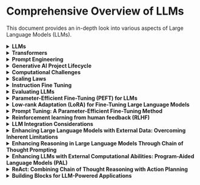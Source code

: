 # Comprehensive Overview of LLMs

This document provides an in-depth look into various aspects of Large Language Models (LLMs).

<details>
<summary><b>LLMs</b></summary>

- As the number of parameters within a model increases, so does its demand for memory. This expansion not only necessitates more storage but also enhances the model's capability to tackle increasingly complex tasks.

- The input text provided to a Large Language Model (LLM) is referred to as a prompt. The available memory or capacity allocated for this prompt is known as the context window. Generally, the context window can accommodate several thousand words, although its size varies across different models. The text generated by the model is termed a completion, and the process of employing the model to produce text is identified as inference.

### Collection of the Base LLMs
 - GPT
 - BLOOM
 - LLaMa
 - FLAN-T5
 - PaLM 
 - BERT

</details>

<details>
<summary><b>Transformers</b></summary>

- **Transformers over RNNs**: Transformers improve upon RNNs by efficiently processing all words in a sentence simultaneously, enabling better performance in natural language tasks.
- **Self-Attention Mechanism**: Enables the model to understand the context and relevance of each word in relation to every other word in the input, regardless of their position, significantly enhancing language understanding and generation capabilities.
- **Encoder-Decoder Architecture**: The transformer model is split into two parts: the encoder, which processes the input text, and the decoder, which generates the output text. These components share a number of similarities and work in conjunction.
- **Tokenization**: Text must be converted into tokens, representing either whole words or parts of words, which are then used by the model for processing. The choice of tokenizer affects the model's understanding and generation of text.  In general, word are used as tokens.
- **Embedding Layer**: Maps each token to a high-dimensional vector space, allowing the model to capture the meaning and context of each token. Positional encodings are added to maintain word order. In original transformer paper, the vector size is 512. The vector weights of the embeddings are updated through backpropagation.
- **Multi-Headed Self-Attention**: A key feature where multiple sets of attention weights (heads) learn different aspects of the language independently. This allows the model to focus on various relationships within the text simultaneously. The weights of the self-attention mechanism—including those for each head are randomly initialized. 
- **Feed-Forward Network**: Processes the output from the self-attention mechanism, resulting in logits that represent the probability scores for each possible word in the dictionary(tokens). 
- **Softmax Layer**: Normalizes the logits into a probability distribution over all words in the vocabulary, with the highest probability indicating the most likely next word. 

### Different Types of Transformer Models

1. **Encoder-only Models** (e.g., BERT, RoBERTa)
   - **Use Cases**: Ideal for classification tasks, such as sentiment analysis.
   - **Pre-training Method**: Masked Language Modeling (MLM).
   - **Objective**: Denoising objective to predict masked tokens and reconstruct the original sentence.
   - **Features**: Builds bi-directional representations of the input sequence, understanding the full context around each token.

2. **Encoder-decoder Models** (e.g., BART, T5)
   - **Use Cases**: Suitable for sequence-to-sequence tasks like translation, summarization, and question-answering.
   - **Pre-training Method**: Span Corruption.
   - **Objective**: The encoder masks random sequences of input tokens replaced by a unique Sentinel token. The decoder's task is to reconstruct the masked token sequences auto-regressively.
   - **Features**: Utilizes both the encoder and decoder components of the original transformer architecture. Sentinel tokens do not correspond to any actual word but are placeholders for masked sequences.

3. **Decoder-only Models** (e.g., GPT series, BLOOM, Jurassic, LLaMA)
   - **Use Cases**: Primarily used for text generation. Larger models demonstrate strong zero-shot inference abilities for a range of tasks.
   - **Pre-training Method**: Causal Language Modeling.
   - **Objective**: Predict the next token based on the previous sequence of tokens, focusing on autoregressive training.
   - **Features**: Employs the decoder component of the original architecture, enabling unidirectional context. Models are trained to build a statistical representation of language by learning to predict the next word.

### End-to-end process of the transformers (Translation)

1. Tokenization of input words with the same tokenizer used in network training.
2. Tokens fed into the encoder, passing through the embedding layer and multi-headed attention layers.
3. Encoder outputs, a deep representation of the input sequence's structure and meaning, fed into the decoder.
4. Start of sequence token triggers the decoder to predict the next token, based on encoder-provided context.
5. Decoder outputs pass through its feed-forward network and softmax output layer to predict tokens until an end-of-sequence token is reached.
6. The process concludes with detokenizing the final sequence of tokens into the output sentence.

</details>

<details>
<summary><b>Prompt Engineering</b></summary>

## Main Points

### Key Terms:
- **Prompt**: Input text for the model.
- **Inference**: Generating text with the model.
- **Completion**: The model's output text.
- **Context Window**: Memory limit for the prompt.

### Prompt Engineering:
Refining the prompt to improve outcomes, utilizing strategies like in-context learning to guide the model with examples.

### Inference Types:
- **Zero-Shot**: No examples given; larger models often excel.
- **One-Shot/Few-Shot**: Including one or a few examples to help smaller models grasp and perform tasks.

### Model Performance:
Performance varies with model size; larger models better generalize tasks through zero-shot inference, while smaller models might need more specific guidance. When adding examples doesn't suffice, consider fine-tuning the model with additional data.

### Choosing a Model:
Test different models to find the right fit for your task, and adjust settings to fine-tune completions.

## Methods and Configuration Parameters for Next-Word Generation:

- **Configuration Parameters (at inference time)**: Influence output by controlling aspects like the maximum number of tokens and creativity.
  - Examples include limiting the number of tokens (max new tokens) and adjusting the output's creativity.

- **Max New Tokens**: Sets a limit on how many tokens the model will generate, effectively capping the output length.

- **Softmax Layer Output**: Represents a probability distribution across all possible words, guiding the model in next-word selection.

### Decoding Strategies:

- **Greedy Decoding**: Chooses the highest probability word each time. Simple but prone to repetition.

- **Random Sampling**: Introduces variability by selecting words based on their probability, reducing repetitiveness but may lead to off-topic generations.

- **Top K Sampling**: Limits selection to the top K most probable tokens, balancing randomness and sensibility.

- **Top P Sampling (Nucleus Sampling)**: Chooses from a subset of tokens whose cumulative probability is under a threshold (P), aiming for sensible yet varied output.

- **Temperature**: Adjusts the probability distribution's shape to control randomness. Higher temperatures increase randomness, while lower temperatures make choices more predictable.

### Key Points for configuration of inference:

- Different methods and parameters allow for fine-tuning the model's behavior during text generation, balancing between creativity and coherence.
- Parameters like `max new tokens`, sampling strategies (`top k`, `top p`), and `temperature` provide tools to adjust the model's output during inference.
- The choice of strategy and parameter settings can significantly influence the model's output quality and relevance to the task at hand.

</details>

<details>
<summary><b>Generative AI Project Lifecycle</b></summary>

- Consider choosing between using pre-existing models or pre-training custom models.
- Guidance on model customization and fine-tuning for specific data or tasks.

### 1. Define the Scope
- **Crucial Step**: Narrowly and accurately define the project scope.
- **Model Considerations**: Decide the function of the LLM based on the task complexity and specificity.

### 2. Choose Your Model
- **Decision Point**: Opt between training a model from scratch or leveraging an existing model.
- **Feasibility Assessment**: Considerations and rules of thumb for model training or adaptation will be discussed.

### 3. Assess and Train
- **Performance Assessment**: Evaluate the model's initial performance for your specific use case.
- **Prompt Engineering vs. Fine-Tuning**: Start with in-context learning; move to fine-tuning if necessary.

### 4. Adapt and Align
- **Behavioral Alignment**: Ensure the model's outputs align with human preferences using techniques like reinforcement learning with human feedback.
- **Iterative Evaluation**: Continuously evaluate and adjust model performance and alignment through iterative training and prompt engineering.

### 5. Deployment
- **Integration and Optimization**: Deploy the optimized model within your application infrastructure for efficient use of compute resources.
- **User Experience**: Focus on providing the best possible experience for application users.

### 6. Address Limitations
- **Overcoming LLM Limitations**: Learn techniques to mitigate inherent LLM challenges, like inventing information or limited reasoning capabilities.

### Model Selection and Evaluation:

- Exploration of the various large language model options available, both open-source and proprietary.
- Criteria for evaluating and selecting the most suitable model for a project's needs.

### Model Size and Capability:

- Discussion on the relationship between model size (e.g., parameter count) and its capabilities.
- Insights into when large models are necessary versus when smaller models can be equally effective.
- Examples of specific use cases that may not require the largest models for successful implementation.

</details>

<details>
<summary><b>Computational Challenges</b></summary>

Training Large Language Models (LLMs) is highly memory-intensive. Efficient memory management is crucial due to the massive number of parameters involved. This document summarizes the key aspects of memory requirements and strategies for optimizing memory usage during the training of LLMs.

### Memory Requirements for LLMs

- **Storing Model Weights**: A single parameter in a model, represented as a 32-bit float, requires four bytes of memory. Consequently, storing one billion parameters necessitates approximately 4 GB of GPU RAM just for the model weights.

### Additional Memory Needs During Training

- **Training Overheads**: Additional components such as the Adam optimizer states, gradients, activations, and temporary variables significantly increase memory requirements. For a one billion parameter model, the memory needed can be approximately 24 GB of GPU RAM, which is about 6 times the memory required just for storing the model weights.

### Quantization: A Strategy to Reduce Memory Usage

- **What is Quantization?**: Quantization involves reducing the precision of the model weights from 32-bit floating-point numbers to lower precision formats like 16-bit (FP16 or BFLOAT16) or even 8-bit integers (int8). This reduces the memory footprint significantly.

- **FP32 vs. FP16 vs. BFLOAT16**:
  - **FP32 (32-bit Full Precision)**: Uses 1 bit for the sign, 8 bits for the exponent, and 23 bits for the fraction (mantissa).
  - **FP16 (16-bit Half Precision)**: Reduces the exponent to 5 bits and the fraction to 10 bits, cutting the memory requirement in half compared to FP32.
  - **BFLOAT16**: Maintains the 8-bit exponent of FP32 but reduces the fraction to 7 bits, offering a balance between dynamic range and memory efficiency.

### Challenges with Large Models

- **Scaling Challenges**: As model sizes reach tens or hundreds of billions of parameters, memory requirements become vast, necessitating distributed computing across multiple GPUs.

### Fine-tuning Large Models

- **Memory Considerations**: Fine-tuning involves adjusting pre-trained model parameters for specific tasks, which also demands substantial memory, though less than training from scratch.

</details>

<details>
<summary><b>Scaling Laws</b></summary>
# Exploring Model Size, Training Configuration, and Performance

Understanding the relationship between model size, training configuration, and performance is essential for optimizing the training of large language models (LLMs). This section outlines key research findings and concepts relevant to the development and optimization of LLMs.

## Key Concepts and Measures

### Compute Budget
- **Definition**: A critical constraint that includes factors such as the number of GPUs available and the time allocated for model training.
- **Impact**: Determines the scale and feasibility of model training efforts.

### PetaFLOP per Second Day
- **Definition**: A unit measuring the computational resources required, equivalent to one quadrillion floating-point operations per second across a full day.
- **Equivalence**: Roughly corresponds to the output of eight NVIDIA V100 GPUs or two NVIDIA A100 GPUs operating at full efficiency for one day.

## Model Training Insights

### Dataset vs. Model Parameters
- Increasing the size of the training dataset or the number of model parameters can improve performance, within the constraints of the available compute budget.

### Compute Resources for Pre-training
- **Example**: Training large models like GPT-3 (175 billion parameters) necessitates substantial compute resources, approximately 3,700 petaFLOP per second days, in contrast to 100 for T5 XL (3 billion parameters).

### Trade-offs
- Research shows well-defined relationships between dataset size, model size, and compute budget, with performance improvements following a power-law relationship with the compute budget.

## Findings from the Chinchilla Paper

### Overparameterization
- Models like GPT-3 may have more parameters than necessary ("overparameterized") and could benefit from larger training datasets ("undertrained").

### Optimal Training Dataset Size
- **Rule of Thumb**: The optimal size is about 20 times the number of model parameters. For a model with 70 billion parameters, the ideal dataset contains 1.4 trillion tokens.

### Compute Optimal Models
- Smaller models trained on larger datasets can achieve comparable or better performance than larger models trained less optimally.

</details>

<details>
<summary><b>Instruction Fine Tuning</b></summary>

## Introduction

Fine-tuning is a pivotal process in optimizing pre-trained Large Language Models for specific tasks. This document explores various fine-tuning strategies, including single-task fine-tuning, multitask fine-tuning, parameter-efficient fine-tuning (PEFT), and the use of models fine-tuned with these strategies, such as the FLAN family of models.

## Fine-Tuning vs. Pre-Training

- **Pre-Training**: Training LLMs using vast amounts of unstructured textual data for a general understanding.
- **Fine-Tuning**: A supervised learning process using labeled examples (prompt-completion pairs) to refine the model's responses to specific tasks.

## Single-Task Fine-Tuning and Catastrophic Forgetting

Single-task fine-tuning enhances a model's performance on a specific area but may lead to catastrophic forgetting, where the model loses its ability to perform previously learned tasks.

### Strategies to Mitigate Catastrophic Forgetting

- Assess the impact on your use case.
- Consider multitask fine-tuning to maintain generalization capabilities.
- Use parameter-efficient fine-tuning (PEFT) techniques to preserve the original model weights.

## Multitask Fine-Tuning

This approach trains the model on datasets covering multiple tasks, enhancing its performance across various tasks and avoiding catastrophic forgetting.

- Requires a comprehensive dataset with examples from multiple tasks.
- Results in an instruction-tuned model capable of handling a variety of tasks simultaneously.

## Parameter-Efficient Fine-Tuning (PEFT)

PEFT involves modifying a small subset of the model's parameters, thus maintaining most of the pre-trained model's general capabilities while specializing in certain tasks.

## The FLAN Family of Models

FLAN (Fine-tuned LAnguage Net) models are examples of LLMs that have undergone multitask instruction fine-tuning.

- **FLAN-T5**: Fine-tuned on hundreds of datasets across numerous task categories.
- Utilizes datasets like SAMSum for specialized tasks such as summarization.

</details>

</details>

<details>
<summary><b>Evaluating LLMs</b></summary>

## Understanding LLM Performance

Evaluating LLMs involves more than just examining accuracy on training and validation datasets. Due to their non-deterministic outputs, specialized metrics are employed to measure performance nuances.

## Key Metrics for LLM Evaluation

### ROUGE (Recall-Oriented Understudy for Gisting Evaluation)

- Used primarily for evaluating automatic summarization and text generation.
- Measures the overlap between the generated text and reference text.
- Variants include ROUGE-1 (unigrams), ROUGE-2 (bigrams), and ROUGE-L (longest common subsequence).

### BLEU (Bilingual Evaluation Understudy)

- Aimed at machine translation quality assessment.
- Calculates precision of n-grams in the generated text compared to a set of reference texts.
- Accounts for the accuracy of generated translations on a scale closer to human judgement.

## Benchmarks for Holistic Evaluation

### GLUE (General Language Understanding Evaluation)

- A collection of tasks designed to foster the development of models capable of generalizing across a variety of linguistic tasks.
- Includes sentiment analysis, question answering, and more.

### SuperGLUE

- An advanced version of GLUE with more challenging tasks.
- Tests models on complex reasoning, deeper comprehension, and more.

### MMLU (Massive Multitask Language Understanding)

- Targets models' world knowledge and problem-solving capabilities.
- Covers a broad range of topics from mathematics to law.

### BIG-bench

- A diverse set of tasks designed to test models' abilities in linguistics, math, reasoning, and more.
- Offers three sizes to accommodate different computational resource capacities.

### HELM (Holistic Evaluation of Language Models)

- Focuses on transparency and task-specific performance.
- Assesses models on a variety of metrics including fairness, bias, and toxicity.
- Aims to continuously evolve with the language modeling field.
</details>


<details>
<summary><b>Parameter-Efficient Fine-Tuning (PEFT) for LLMs</b></summary>

## Overview
Training Large Language Models (LLMs) is a computationally intensive process, requiring significant memory resources not just for storing the model weights but also for optimizer states, gradients, forward activations, and temporary memory throughout the training process. PEFT methods offer a more memory-efficient way of fine-tuning LLMs by updating a small subset of parameters, thus making training more accessible on consumer hardware.

## Key Points

- **Memory Requirements**: Full fine-tuning of LLMs demands substantial memory for various components, often exceeding the capacity of consumer hardware. PEFT significantly reduces the memory footprint by focusing on a small subset of model parameters.
- **Parameter Efficiency**: Most PEFT techniques keep the bulk of the LLM weights frozen, updating only 15-20% of the weights or adding a minimal number of new parameters for fine-tuning.
- **Model Adaptability**: PEFT enables the original model to be adapted for multiple tasks with minimal modifications, reducing storage requirements and mitigating catastrophic forgetting problems associated with full fine-tuning.
- **Footprint**: The smaller number of parameters trained with PEFT results in a much smaller overall footprint, sometimes as small as megabytes depending on the task.

## Methods of PEFT

PEFT can be categorized into three main classes:

1. **Selective Methods**: These methods involve fine-tuning only a subset of the original LLM parameters. Options include targeting specific components, layers, or parameter types. However, these methods may involve trade-offs between parameter efficiency and computational efficiency.

2. **Reparameterization Methods**: This approach works with the original LLM parameters but reduces the number of parameters to train through new, low-rank transformations of the original network weights. An example of this method is LoRA (Low-Rank Adaptation).

3. **Additive Methods**: Additive methods involve keeping all the original LLM weights frozen and introducing new trainable components. Two main approaches under this category are:
   - **Adapter Methods**: New trainable layers are added to the architecture of the model, typically within the encoder or decoder components.
   - **Soft Prompt Methods**: The model architecture remains fixed and frozen, with fine-tuning achieved by manipulating the input. This can include adding trainable parameters to the prompt embeddings or retraining the embedding weights.

</details>

<details>
<summary><b>Low-rank Adaptation (LoRA) for Fine-Tuning Large Language Models</b></summary>

## Introduction

Low-rank Adaptation (LoRA) is a parameter-efficient fine-tuning technique within the reparameterization category. It aims to reduce the number of trainable parameters during fine-tuning by introducing a pair of rank decomposition matrices alongside the original model weights. This technique allows for significant memory and computational efficiency improvements, making fine-tuning feasible on less powerful hardware.

## How LoRA Works

### Transformer Architecture

- The process starts with an input prompt turned into tokens, which are then converted to embedding vectors.
- These vectors pass through the encoder and/or decoder components of the transformer, involving self-attention and feedforward neural networks.

### Fine-Tuning with LoRA

- Unlike full fine-tuning, which updates every parameter, LoRA freezes the original model parameters.
- It injects a pair of low-rank matrices to modify the weights, with dimensions ensuring their product matches the original weights' dimensions.
- For inference, these matrices are multiplied and added to the original weights, updating the model with minimal impact on inference latency.

### Practical Example

- Considering a transformer with weights dimensions of 512 by 64, full fine-tuning would update all 32,768 parameters.
- With LoRA, and choosing a rank of 8, you only train two matrices with dimensions of 8 by 64 and 512 by 8, resulting in just 4,608 parameters – an 86% reduction.

## Choosing the Rank for LoRA Matrices

- The rank choice is crucial, balancing between reducing parameters and maintaining model performance.
- Research indicates a performance plateau for ranks greater than 16, suggesting a rank range of 4-32 offers a good trade-off.

</details>

<details>
<summary><b>Prompt Tuning: A Parameter-Efficient Fine-Tuning Method</b></summary>

## Overview

Prompt tuning is a parameter-efficient fine-tuning (PEFT) method that significantly differs from traditional fine-tuning approaches by adding trainable tokens to the model's prompt instead of adjusting the model's weights. This approach allows for efficient model adaptation to new tasks without the computational burden of training millions to billions of parameters.

## Prompt Tuning vs. Prompt Engineering

- **Prompt Engineering**: Involves manually crafting the language of your prompt to improve the model's output. This can be through simple word changes or by including examples for few-shot inference. However, it can be labor-intensive and limited by the model's context window size.
- **Prompt Tuning**: Adds additional trainable tokens (soft prompts) to your prompt, which are optimized through supervised learning to improve task performance. This method is computationally efficient, requiring the training of only a few parameters compared to the full model.

## How Prompt Tuning Works

1. **Soft Prompts**: Trainable tokens called soft prompts are prepended to the embedding vectors representing your input text. These vectors can be adjusted to optimize model performance for a specific task.
2. **Virtual Tokens**: Unlike hard tokens, which correspond to fixed points in the embedding space, soft prompts are virtual tokens. They can take any value within the embedding space, allowing the model to learn task-specific representations.
3. **Supervised Learning**: During prompt tuning, the LLM's weights remain frozen. Only the embedding vectors of the soft prompts are updated to optimize the model's responses to prompts.
4. **Parameter Efficiency**: Prompt tuning trains far fewer parameters than traditional fine-tuning, offering a more resource-efficient way to adapt models to new tasks.

## Performance and Applications

- **Model Performance**: Initial research shows that prompt tuning performs comparably to full fine-tuning with large models (approximately 10 billion parameters), significantly outperforming prompt engineering alone.
- **Interpretability**: Although the learned virtual tokens don't correspond to natural language words, analysis shows they form semantic clusters related to the task, indicating task-specific learning.

</details>

<details>
<summary><b>Reinforcement learning from human feedback (RLHF)</b></summary>

- **Introduction:**
  - Fine-tuning large language models (LLMs) with human feedback can significantly improve their ability to summarize text.
  - The method called Reinforcement Learning from Human Feedback (RLHF) is particularly effective for this purpose.

- **How RLHF Works:**
  - RLHF employs reinforcement learning (RL) to fine-tune LLMs based on human feedback, aiming to produce outputs that align with human preferences.
  - This approach helps in minimizing potential harm by training models to acknowledge their limitations and avoid toxic language.

- **Applications of RLHF:**
  - Personalization of LLMs, where the models learn individual user preferences through continuous feedback, leading to potential applications like individualized learning plans or personalized AI assistants.

- **Basics of Reinforcement Learning:**
  - In reinforcement learning, an agent learns to make decisions to achieve a goal by interacting with an environment, aiming to maximize cumulative rewards.
  - The agent improves its decision-making strategy over time through trial and error, continually refining its actions based on rewards or penalties.

- **Applying RLHF to LLMs:**
  - In the context of LLMs, the agent (LLM) generates text aligned with human preferences based on the input prompt.
  - The environment is the model's context window, and actions involve generating text from the token vocabulary.
  - Rewards are assigned based on how well the completions align with human preferences, with the goal of producing helpful, accurate, and non-toxic text.

- **Reward Model:**
  - A secondary model, known as the reward model, is used to assess LLM outputs and evaluate their alignment with human preferences.
  - The reward model is trained with a smaller number of human examples and then used to update the LLM's weights, leading to a human-aligned version of the model.

</details>

<details>
<summary><b>LLM Integration Considerations</b></summary>

When integrating a large language model (LLM) into applications, numerous factors must be considered to optimize the model for deployment and ensure it meets operational requirements and resources efficiently. This guide outlines the key considerations and methods for optimizing your LLM.

### Key Questions for LLM Integration

Before integrating your LLM, consider the following:

- **Inference Speed:** How fast do you need the model to generate completions?
- **Compute Budget:** What is your budget for computational resources?
- **Performance Trade-offs:** Are you willing to compromise on model performance for faster inference speed or lower storage requirements?
- **External Data Interaction:** Will your model need to interact with external data or applications? How will you facilitate this?
- **Consumption Interface:** What will the application or API interface through which your model is accessed look like?

### Methods for Model Optimization

Optimizing your LLM is crucial for addressing computing and storage challenges. Here are key techniques:

#### 1. Model Distillation

- **Goal:** Train a smaller "student" model to mimic a larger "teacher" model, reducing size without significantly impacting performance.
- **Process:** Use the teacher model's output to guide the student model, employing a temperature parameter to broaden the probability distribution for learning.
- **Best For:** Models with significant representation redundancy, particularly encoder-only models like BERT.

#### 2. Quantization (Post-Training)

- **Goal:** Lower the precision of model weights to reduce memory footprint and compute resource needs.
- **Process:** Can apply to weights and activation layers, with calibration required to accurately capture parameter value ranges.
- **Impact:** May slightly reduce model performance but can offer significant cost savings and performance gains.

#### 3. Model Pruning

- **Goal:** Remove minimally contributing weights to decrease model size and potentially improve inference performance.
- **Process:** Involves post-training pruning with potential retraining or fine-tuning.
- **Considerations:** Effectiveness varies based on the proportion of near-zero model weights.

### Conclusion

Optimizing an LLM for deployment requires a careful balance between performance, speed, and resource use. Techniques like distillation, quantization, and pruning provide ways to achieve these goals. Tailoring the optimization strategy to your specific needs is key to successful LLM integration and ensuring optimal application performance.

</details>


<details>
<summary><b>Enhancing Large Language Models with External Data: Overcoming Inherent Limitations</b></summary>

### Inherent Limitations of LLMs

1. **Knowledge Cutoff:** LLMs' understanding of the world is limited to the information available up to the point of their last training. This means their internal knowledge becomes outdated as time passes.

2. **Mathematical Limitations:** While LLMs can approximate calculations, they do not perform actual mathematical operations and can struggle with complex math problems, often leading to incorrect answers.

3. **Hallucination:** LLMs can generate text even when they lack accurate information, leading to fabricated responses (known as hallucinations), such as describing nonexistent entities.

### Overcoming Limitations with Retrieval Augmented Generation (RAG)

Retrieval Augmented Generation (RAG) offers a framework to address some of these limitations by enhancing LLMs with the ability to access external data sources and applications. This approach helps LLMs overcome the knowledge cutoff issue and update their understanding of the world without the need for continuous retraining.

#### How RAG Works

- **Retriever Component:** Central to RAG is the retriever, which consists of a query encoder and an external data source. The encoder processes the user's input and searches the data source for relevant information.
- **Data Sources:** The external data can be a variety of formats, including vector stores, SQL databases, CSV files, or any other structured data storage.
- **Implementation:** The retrieved information is combined with the original user query to form an expanded prompt. This enriched prompt is then fed to the LLM, which generates a response that incorporates the retrieved data.

### Advantages of RAG

- **Up-to-date Information:** By accessing external data sources, RAG allows LLMs to provide responses based on the most current information, circumventing the knowledge cutoff problem.
- **Reduced Hallucination:** Access to accurate, external data helps prevent the model from generating baseless information, addressing the issue of hallucinations.
- **Versatility:** RAG enables LLMs to interact with a wide range of data formats and sources, from local documents and databases to online resources like Wikipedia.

### Implementing RAG: Considerations

- **Context Window Size:** Due to LLMs' limited context window, external data must be segmented into manageable chunks.
- **Data Retrieval:** Effective RAG implementation requires the data to be in a retrievable format, often necessitating the conversion of text into vector representations for efficient searching.

</details>


<details>
<summary><b>Enhancing Reasoning in Large Language Models Through Chain of Thought Prompting</b></summary>

Large Language Models (LLMs) have made significant strides in understanding and generating natural language. However, complex reasoning and multi-step problem-solving, particularly in mathematical contexts, remain challenging for these models. This limitation is evident even in tasks that humans can solve intuitively, such as simple arithmetic or logical reasoning problems.

### The Challenge of Complex Reasoning in LLMs

Consider a scenario where an LLM is asked to solve a multi-step math problem involving a cafeteria's apple inventory. Despite providing the model with a structured example problem to guide its inference process, it may still return an incorrect answer due to its inherent limitations in performing mathematical operations and complex reasoning.

### Improving LLM Reasoning with Chain of Thought Prompting

Researchers have been exploring techniques to enhance LLMs' ability to tackle reasoning tasks more effectively. One promising approach is "chain of thought" prompting, which involves:

- **Structured Problem Solving:** Encouraging the model to break down a problem into a series of intermediate steps, much like how a human would approach the task.
- **Explicit Reasoning Steps:** Including intermediate calculations and logical deductions within the prompt to guide the model through the reasoning process.

### Benefits of Chain of Thought Prompting

- **Improved Accuracy:** By guiding the model through a logical sequence of steps, the accuracy of responses to complex problems can significantly increase.
- **Transparency:** This approach also makes the model's thought process more transparent, allowing users to understand how it arrived at a particular conclusion.

### Limitations and Considerations

While chain of thought prompting enhances reasoning capabilities, it does not entirely overcome LLMs' limitations with precise calculations. For tasks requiring exact numerical accuracy, such as financial calculations or applying mathematical formulas, additional solutions may be necessary.

</details>


<details>
<summary><b>Enhancing LLMs with External Computational Abilities: Program-Aided Language Models (PAL)</b></summary>

Large Language Models (LLMs) exhibit remarkable capabilities in understanding and generating natural language. However, their ability to perform precise arithmetic and complex mathematical operations is limited. This limitation poses challenges in applications requiring exact numerical computations. An innovative approach to overcome these challenges is through Program-Aided Language Models (PAL), which augment LLMs with the ability to execute external code for accurate calculations.

### Limitations of LLMs in Mathematical Operations

- LLMs struggle with performing accurate mathematical calculations, especially with large numbers or complex operations.
- These inaccuracies can lead to significant errors in applications, such as incorrect billing or miscalculations in recipes.

### Overcoming Limitations with PAL

PAL framework combines the generative capabilities of LLMs with the computational precision of external code interpreters, like Python, to enhance the model's ability to conduct precise mathematical operations.

#### How PAL Works

- **Chain of Thought Prompting with Code Generation:** PAL employs chain of thought prompting that includes Python code snippets alongside reasoning steps. This method instructs the LLM to generate executable scripts based on its reasoning.
- **Execution of Generated Code:** The generated scripts are then passed to a Python interpreter for execution, ensuring accurate computation.

#### Structuring PAL Prompts

A PAL prompt integrates:
- **Reasoning Steps:** Narrative descriptions of the problem-solving steps, marked as comments in the code to guide the model.
- **Executable Code:** Python code snippets that perform the actual calculations based on the reasoning steps.

### Implementing PAL in Applications

Implementing PAL requires a structured approach:
1. **Format the Prompt:** Include example problems with solutions expressed through reasoning steps and Python code.
2. **Append New Questions:** Add the new problem you want to solve to the PAL-formatted prompt.
3. **Generate and Execute Code:** Pass the prompt to the LLM to generate a Python script, then execute this script with an interpreter for the solution.
4. **Integrate the Solution:** Append the accurate answer back to the prompt for complete documentation of the problem-solving process.

### Orchestrating PAL with External Interpreters

To automate the interaction between the LLM and the Python interpreter, an orchestrator manages the flow of information and the execution of external code. This component is crucial for efficiently leveraging PAL in real-world applications, where multiple external data sources or computational tools may be involved.

### Advantages of PAL

- **Precision:** Ensures accurate calculations by leveraging the computational abilities of external code interpreters.
- **Flexibility:** Adaptable to various mathematical operations, from basic arithmetic to more complex calculations.
- **Efficiency:** Streamlines the integration of computational precision into LLM-driven applications without manual intervention.

</details>

<details>
<summary><b>ReAct: Combining Chain of Thought Reasoning with Action Planning</b></summary>

ReAct is a framework designed to augment Large Language Models (LLMs) with the ability to plan and execute complex workflows, especially useful in applications requiring interactions with multiple external data sources and applications. This strategy combines chain of thought reasoning with actionable steps, enabling LLMs to solve problems that require multi-step reasoning and interactions with external tools.

### Background

Developed by researchers at Princeton and Google in 2022, ReAct was inspired by the need to overcome limitations in current LLMs' ability to handle multi-step question answering and fact verification tasks effectively. The framework has been tested on benchmarks like Hot Pot QA and FEVER, demonstrating its potential to enhance LLMs' problem-solving capabilities.

### How ReAct Works

ReAct employs structured prompting to guide LLMs through a series of reasoning steps (thoughts) and actionable tasks (actions) to derive solutions to complex problems. Here's a breakdown of its components:

- **Thought:** A reasoning step that helps the LLM conceptualize the problem and plan the next action.
- **Action:** A predefined task that the LLM can execute, such as searching for information or retrieving data from external sources like Wikipedia.
- **Observation:** New information gained from executing an action, which is then used to inform subsequent reasoning and actions.

### Example Workflow: Determining Magazine Publication Dates

To illustrate, consider the task of determining which of two magazines was created first. The ReAct prompt would guide the LLM through:

1. Identifying the need to search for the publication dates of both magazines.
2. Executing searches via a Python API to retrieve publication dates from Wikipedia.
3. Comparing the dates to determine which magazine was published earlier.

### Implementing ReAct in Applications

Applications leveraging ReAct must carefully structure prompts to include instructions, examples, and the specific question or task. This structure ensures the LLM can reason effectively and take appropriate actions using a limited set of predefined operations (e.g., search, lookup, finish).

### Integrating with LangChain

LangChain is a framework that provides modular components for developing LLM-powered applications, offering prompt templates, memory storage for LLM interactions, and tools for external data and API interactions. LangChain supports ReAct by enabling developers to construct workflows (chains) optimized for various use cases or to dynamically select actions based on user input (agents).

### Conclusion

ReAct represents a significant advancement in the use of LLMs for complex problem-solving, allowing for sophisticated reasoning and integration with external data sources and applications. When combined with frameworks like LangChain, it offers a powerful toolkit for developing versatile and intelligent AI-powered applications, promising to expand the horizons of what's possible with LLMs.

</details>


<details>
<summary><b>Building Blocks for LLM-Powered Applications</b></summary>

Creating applications powered by Large Language Models (LLMs) involves several layers of technology and infrastructure. Each component plays a critical role in ensuring the application can efficiently process and respond to user inputs. This section summarizes the key components required to develop end-to-end solutions using LLMs.

### Infrastructure Layer

- **Compute, Storage, and Network:** Fundamental resources necessary to host and run your LLMs and application components.
- **Deployment Options:** You can opt for on-premises infrastructure or utilize cloud services, which offer on-demand, scalable resources.

### Large Language Models

- **Foundation Models and Customized Models:** Incorporate both general-purpose models and those fine-tuned for specific tasks.
- **Deployment Considerations:** Models should be deployed considering the need for real-time interactions and the computational demands of inference.

### External Data Retrieval

- **Augmenting LLM Responses:** Access to external data sources can enhance the relevance and accuracy of LLM completions.
- **Retrieval-Augmented Generation:** Techniques to integrate external information into the model's responses.

### Output Management and User Feedback

- **Storing Outputs:** Mechanisms to capture and store LLM outputs, useful for augmenting limited context windows and for user session management.
- **Feedback for Continuous Improvement:** Collecting user feedback to refine and align the models over time.

### Tools and Frameworks

- **Ease of Implementation:** Utilize libraries and frameworks (e.g., LangChain) to apply advanced prompting techniques and manage model interactions.
- **Model Hubs:** Centralized platforms for managing and sharing models within your applications.

### User Interface and Security

- **Application Frontend:** The interface through which users interact with the application, such as web UIs or APIs.
- **Security Measures:** Essential components to ensure safe and secure access to the application.

</details>